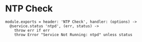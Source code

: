 
# NTP Check

    module.exports = header: 'NTP Check', handler: (options) ->
      @service.status 'ntpd', (err, status) ->
        throw err if err
        throw Error "Service Not Running: ntpd" unless status
